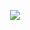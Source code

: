 <p align = "center">
  <img src = "https://github-readme-stats.vercel.app/api/top-langs/?username=CooperJiang&theme=tokyonight">
</p>